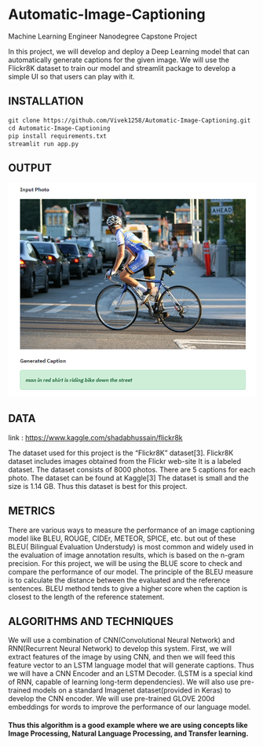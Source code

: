 
# Automatic-Image-Captioning
Machine Learning Engineer Nanodegree Capstone Project

In this project, we will develop and deploy a Deep Learning model that can automatically generate captions for the given image. We will use the Flickr8K dataset to train our model and streamlit package to develop a simple UI so that users can play with it.
 

## INSTALLATION 
``` 
git clone https://github.com/Vivek1258/Automatic-Image-Captioning.git
cd Automatic-Image-Captioning
pip install requirements.txt
streamlit run app.py 
```


## OUTPUT 
![Screenshot](images/sample.PNG)




## DATA 

link : https://www.kaggle.com/shadabhussain/flickr8k


The dataset used for this project is the “Flickr8K” dataset[3].
Flickr8K dataset includes images obtained from the Flickr web-site
It is a labeled dataset. 
The dataset consists of 8000 photos.
There are 5 captions for each photo.
The dataset can be found at Kaggle[3]
The dataset is small and the size is 1.14 GB.
Thus this dataset is best for this project.

 
 
## METRICS

There are various ways to measure the performance of an image captioning model like BLEU, ROUGE, CIDEr, METEOR, SPICE, etc. but out of these BLEU( Bilingual Evaluation Understudy) is most common and widely used in the evaluation of image annotation results, which is based on the n-gram precision. For this project, we will be using the BLUE score to check and compare the performance of our model. The principle of the BLEU measure is to calculate the distance between the evaluated and the reference sentences. BLEU method tends to give a higher score when the caption is closest to the length of the reference statement.


## ALGORITHMS AND TECHNIQUES 

We will use a combination of CNN(Convolutional Neural Network) and RNN(Recurrent Neural Network) to develop this system.
First, we will extract features of the image by using CNN, and then we will feed this feature vector to an LSTM language model that will generate captions. Thus we will have a CNN Encoder and an LSTM Decoder. (LSTM is a special kind of RNN, capable of learning long-term dependencies). We will also use pre-trained models on a standard Imagenet dataset(provided in Keras) to develop the CNN encoder. We will use pre-trained GLOVE 200d embeddings for words to improve the performance of our language model.

#### Thus this algorithm is a good example where we are using concepts like  Image Processing,  Natural Language Processing, and  Transfer learning.


